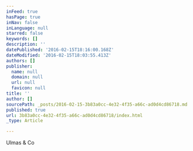 ```yaml
---
inFeed: true
hasPage: true
inNav: false
inLanguage: null
starred: false
keywords: []
description: ''
datePublished: '2016-02-15T18:16:00.168Z'
dateModified: '2016-02-15T18:03:55.413Z'
authors: []
publisher:
  name: null
  domain: null
  url: null
  favicon: null
title: ''
author: []
sourcePath: _posts/2016-02-15-3b83a0cc-4e32-4f35-a66c-ad0d4cd86718.md
published: true
url: 3b83a0cc-4e32-4f35-a66c-ad0d4cd86718/index.html
_type: Article

---
```

Ulmas & Co